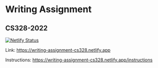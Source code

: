 # Writing Assignment
## CS328-2022

[![Netlify Status](https://api.netlify.com/api/v1/badges/b4e74a4e-ee30-4e50-b1af-f7864b096f04/deploy-status)](https://app.netlify.com/sites/writing-assignment-cs328/deploys)
<!-- Replace this link with your generated Netlify website link -->
Link: https://writing-assignment-cs328.netlify.app

Instructions: https://writing-assignment-cs328.netlify.app/instructions